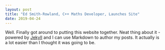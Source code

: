 ```yaml
---
layout: post
title: "Ed Smith-Rowland, C++ Maths Developer, Launches Site"
date: 2019-04-24
---
```


Well. Finally got around to putting this website together.
Neat thing about it - powered by [Jekyll](https://jekyllrb.com)
and I can use Markdown to author my posts.
It actually is a lot easier than I thought it was going to be.
